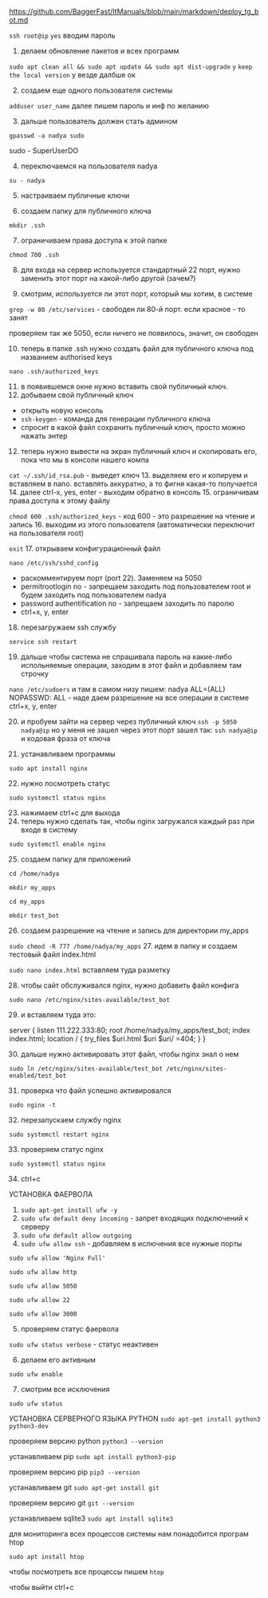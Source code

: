 https://github.com/BaggerFast/ItManuals/blob/main/markdown/deploy_tg_bot.md


`ssh root@ip`
`yes`
вводим пароль
1. делаем обновление пакетов и всех программ

`sudo apt clean all && sudo apt update && sudo apt dist-upgrade`
`y`
`keep the local version` y
везде далбше ок

2. создаем еще одного пользователя системы

`adduser user_name`
далее пишем пароль и инф по желанию

3. дальше пользователь должен стать админом

`gpasswd -a nadya sudo`

sudo - SuperUserDO

4. переключаемся на пользователя nadya

`su - nadya`

5. настраиваем публичные ключи

6. создаем папку для публичного ключа

`mkdir .ssh`

7. ограничиваем права доступа к этой папке

`chmod 700 .ssh`

8. для входа на сервер используется стандартный 22 порт, нужно заменить этот порт на какой-либо другой (зачем?)

9. смотрим, используется ли этот порт, который мы хотим, в системе

`grep -w 80 /etc/services` - свободен ли 80-й порт. если красное - то занят

проверяем так же 5050, если ничего не появилось, значит, он свободен

10. теперь в папке .ssh нужно создать файл для публичного ключа под названием authorised keys

`nano .ssh/authorized_keys`

11. в появившемся окне нужно вставить свой публичный ключ.
12. добываем свой публичный ключ

- открыть новую консоль
- `ssh-keygen` - команда для генерации публичного ключа
- спросит в какой файл сохранить публичный ключ, просто можно нажать энтер

12. теперь нужно вывести на экран публичный ключ и скопировать его, пока что мы в консоли нашего компа

`cat ~/.ssh/id_rsa.pub` - выведет ключ
13. выделяем его и копируем и вставляем в nano. вставлять аккуратно, а то фигня какая-то получается
14. далее ctrl-x, yes, enter - выходим обратно в консоль
15. ограничивам права доступа к этому файлу

`chmod 600 .ssh/authorized_keys` - код 600 - это разрешение на чтение и запись
16. выходим из этого пользователя (автоматически переключит на пользователя root)

`exit`
17. открываем конфигурационный файл

`nano /etc/ssh/sshd_config`
- раскомментируем порт (port 22). Заменяем на 5050
- permitrootlogin no - запрещаем заходить под пользователем root и будем заходить под пользователем nadya
- password authentification no - запрещаем заходить по паролю
- ctrl+x, y, enter

18. перезагружаем ssh службу

`service ssh restart`

19. дальше чтобы система не спрашивала пароль на какие-либо испольняемые операции, заходим в этот файл и добавляем там строчку

`nano /etc/sudoers`
и там в самом низу пишем:
nadya ALL=(ALL) NOPASSWD: ALL - наде даем разрешение на все операции в системе
ctrl+x, y, enter

20. и пробуем зайти на сервер через публичный ключ
`ssh -p 5050 nadya@ip`
но у меня не зашел через этот порт
зашел так:
`ssh nadya@ip`
и кодовая фраза от ключа

21. устанавливаем программы

`sudo apt install nginx`

22. нужно посмотреть статус

`sudo systemctl status nginx`

23. нажимаем ctrl+c для выхода
24. теперь нужно сделать так, чтобы nginx загружался каждый раз при входе в систему

`sudo systemctl enable nginx`

25. создаем папку для приложений

`cd /home/nadya`

`mkdir my_apps`

`cd my_apps`

`mkdir test_bot`

26. создаем разрешение на чтение и запись для директории my_apps

`sudo chmod -R 777 /home/nadya/my_apps`
27. идем в папку и создаем тестовый файл index.html

`sudo nano index.html`
вставляем туда разметку

28. чтобы сайт обслуживался nginx, нужно добавить файл конфига

`sudo nano /etc/nginx/sites-available/test_bot`

29. и вставляем туда это:

server {
        listen 111.222.333:80;
        root /home/nadya/my_apps/test_bot;
        index index.html;
        location / {
                  try_files $uri.html $uri $uri/ =404;
                  }
       }
       
30. дальше нужно активировать этот файл, чтобы nginx знал о нем

`sudo ln /etc/nginx/sites-available/test_bot /etc/nginx/sites-enabled/test_bot`

31. проверка что файл успешно активировался

`sudo nginx -t`

32. перезапускаем службу nginx

`sudo systemctl restart nginx`

33. проверяем статус nginx

`sudo systemctl status nginx`

34. ctrl+c

УСТАНОВКА ФАЕРВОЛА

1. `sudo apt-get install ufw -y`
2. `sudo ufw default deny incoming` - запрет входящих подключений к серверу
3. `sudo ufw default allow outgoing`
4. `sudo ufw allow ssh` - добавляем в ислючения все нужные порты

`sudo ufw allow 'Nginx Full'`

`sudo ufw allow http`

`sudo ufw allow 5050`

`sudo ufw allow 22`

`sudo ufw allow 3000`

5. проверяем статус фаервола

`sudo ufw status verbose` - статус неактивен

6. делаем его активным

`sudo ufw enable`

7. смотрим все исключения

`sudo ufw status`

УСТАНОВКА СЕРВЕРНОГО ЯЗЫКА
PYTHON
`sudo apt-get install python3 python3-dev`

проверяем версию python
`python3 --version`

устанавливаем pip
`sudo apt install python3-pip`

проверяем версию pip
`pip3 --version`

устанавливаем git
`sudo apt-get install git`

проверяем версию git
`git --version`

устанавливаем sqlite3
`sudo apt install sqlite3`

для мониторинга всех процессов системы нам понадобится програм htop

`sudo apt install htop`

чтобы посмотреть все процессы пишем 
`htop`

чтобы выйти ctrl+c

